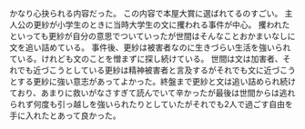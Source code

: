 かなり心抉られる内容だった。
この内容で本屋大賞に選ばれてるのすごい。
主人公の更紗が小学生のときに当時大学生の文に攫われる事件が中心。
攫われたといっても更紗が自分の意思でついていったが世間はそんなことおかまいなしに文を追い詰めている。
事件後、更紗は被害者なのに生きづらい生活を強いられている。けれども文のことを憎まずに探し続けている。
世間は文は加害者、それでも近づこうとしている更紗は精神被害者と言及するがそれでも文に近づこうとする更紗に強い意志があってよかった。終盤まで更紗と文は追い詰められ続けており、あまりに救いがなさすぎて読んでいて辛かったが最後は世間からは逃れられず何度も引っ越しを強いられたりとしていたがそれでも2人で過ごす自由を手に入れたとあって良かった。
